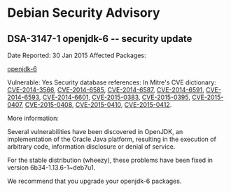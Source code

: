 
Debian Security Advisory
========================


DSA-3147-1 openjdk-6 -- security update
---------------------------------------



Date Reported:
30 Jan 2015
Affected Packages:

[openjdk-6](https://packages.debian.org/src:openjdk-6)

Vulnerable:
Yes
Security database references:
In Mitre's CVE dictionary: [CVE-2014-3566](https://security-tracker.debian.org/tracker/CVE-2014-3566), [CVE-2014-6585](https://security-tracker.debian.org/tracker/CVE-2014-6585), [CVE-2014-6587](https://security-tracker.debian.org/tracker/CVE-2014-6587), [CVE-2014-6591](https://security-tracker.debian.org/tracker/CVE-2014-6591), [CVE-2014-6593](https://security-tracker.debian.org/tracker/CVE-2014-6593), [CVE-2014-6601](https://security-tracker.debian.org/tracker/CVE-2014-6601), [CVE-2015-0383](https://security-tracker.debian.org/tracker/CVE-2015-0383), [CVE-2015-0395](https://security-tracker.debian.org/tracker/CVE-2015-0395), [CVE-2015-0407](https://security-tracker.debian.org/tracker/CVE-2015-0407), [CVE-2015-0408](https://security-tracker.debian.org/tracker/CVE-2015-0408), [CVE-2015-0410](https://security-tracker.debian.org/tracker/CVE-2015-0410), [CVE-2015-0412](https://security-tracker.debian.org/tracker/CVE-2015-0412).  

More information:

Several vulnerabilities have been discovered in OpenJDK, an
implementation of the Oracle Java platform, resulting in the execution
of arbitrary code, information disclosure or denial of service.


For the stable distribution (wheezy), these problems have been fixed in
version 6b34-1.13.6-1~deb7u1.


We recommend that you upgrade your openjdk-6 packages.





